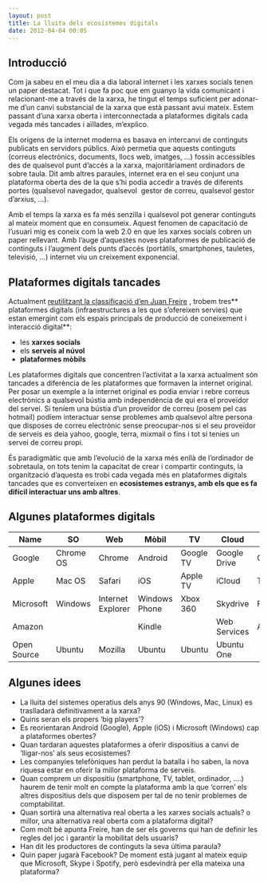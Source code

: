 ```yaml
---
layout: post
title: La lluita dels ecosistemes digitals
date: 2012-04-04 00:05
---
```

## Introducció
Com ja sabeu en el meu dia a dia laboral internet i les xarxes socials tenen un paper destacat. Tot i que fa poc que em guanyo la vida comunicant i relacionant-me a través de la xarxa, he tingut el temps suficient per adonar-me d’un canvi substancial de la xarxa que està passant avui mateix. Estem passant d’una xarxa oberta i interconnectada a plataformes digitals cada vegada més tancades i aïllades, m’explico.

Els orígens de la internet moderna es basava en intercanvi de continguts publicats en servidors públics. Això permetia que aquests continguts (correus electrònics, documents, llocs web, imatges, ...) fossin accessibles des de qualsevol punt d’accés a la xarxa, majoritàriament ordinadors de sobre taula. Dit amb altres paraules, internet era en el seu conjunt una plataforma oberta des de la que s’hi podia accedir a través de diferents portes (qualsevol navegador, qualsevol  gestor de correu, qualsevol gestor d’arxius, …).

Amb el temps la xarxa es fa més senzilla i qualsevol pot generar continguts al mateix moment que en consumeix. Aquest fenomen de capacitació de l’usuari mig es coneix com la web 2.0 en que les xarxes socials cobren un paper rellevant. Amb l’auge d’aquestes noves plataformes de publicació de continguts i l’augment dels punts d’accés (portàtils, smartphones, tauletes, televisió, …) internet viu un creixement exponencial.

## Plataformes digitals tancades
Actualment [reutilitzant la classificació d’en Juan Freire](http://nomada.blogs.com/jfreire/2012/01/plataformas-digitales-emergentes-y-cultura-abierta.html) , trobem tres** plataformes digitals (infraestructures a les que s’ofereixen servies) que estan emergint com els espais principals de producció de coneixement i interacció digital**:

* les **xarxes socials**
* els **serveis al núvol**
* **plataformes mòbils** 

Les plataformes digitals que concentren l’activitat a la xarxa actualment són tancades a diferència de les plataformes que formaven la internet original. Per posar un exemple a la internet original es podia enviar i rebre correus electrònics a qualsevol bústia amb independència de qui era el proveïdor del servei. Si teníem una bústia d’un proveïdor de correu (posem pel cas hotmail) podíem interactuar sense problemes amb qualsevol altre persona que disposes de correu electrònic sense preocupar-nos si el seu proveïdor de serveis es deia yahoo, google, terra, mixmail o fins i tot si tenies un servei de correu propi.

És paradigmàtic que amb l’evolució de la xarxa més enllà de l’ordinador de sobretaula, on tots tenim la capacitat de crear i compartir continguts, la organització d’aquesta es trobi cada vegada més en plataformes digitals tancades que es converteixen en **ecosistemes estranys, amb els que es fa difícil interactuar uns amb altres**.

## Algunes plataformes digitals
<table>
  <thead>
    <tr>
      <th>Name</th>
      <th>SO</th>
      <th>Web</th>
			<th>Mòbil</th>
			<th>TV</th>
			<th>Cloud</th>
			<th>Social</th>
			<th>Store</th>
    </tr>
  </thead>
  <tbody>
    <tr> 
      <td>Google</td>
			<td>Chrome OS</td>
			<td>Chrome</td>
			<td>Android</td>
			<td>Google TV</td>
			<td>Google Drive</td>
			<td>Google +</td>
			<td>Google Play</td>
    </tr>
		<tr>
      <td>Apple</td>
			<td>Mac OS</td>
			<td>Safari</td>
			<td>iOS</td>
			<td>Apple TV</td>
			<td>iCloud</td>
			<td>Twitter?</td>
			<td>iTunes</td>
    </tr>
		<tr>
      <td>Microsoft</td>
			<td>Windows</td>
			<td>Internet Explorer</td>
			<td>Windows Phone</td>
			<td>Xbox 360</td>
			<td>Skydrive</td>
			<td>Facebook</td>
			<td>Windows Marketplace </td>
    </tr>
		<tr>
      <td>Amazon</td>
			<td></td>
			<td></td>
			<td>Kindle</td>
			<td></td>
			<td>Web Services</td>
			<td>Amazon</td>
			<td>Amazon</td>
    </tr>
		<tr>
      <td>Open Source</td>
			<td>Ubuntu</td>
			<td>Mozilla</td>
			<td>Ubuntu</td>
			<td>Ubuntu</td>
			<td>Ubuntu One</td>
			<td></td>
			<td>Softwere Center</td>
    </tr>
  </tbody>
</table>

## Algunes idees
* La lluita del sistemes operatius dels anys 90 (Windows, Mac, Linux) es traslladarà definitivament a la xarxa?  
* Quins seran els propers ‘big players’?  
* Es reorientaran Android (Google), Apple (iOS) i Microsoft (Windows) cap a plataformes obertes?  
* Quan tardaran aquestes plataformes a oferir dispositius a canvi de ‘lligar-nos’ als seus ecosistemes?  
* Les companyies telefòniques han perdut la batalla i ho saben, la nova riquesa estar en oferir la millor plataforma de serveis.  
* Quan comprem un dispositiu (smartphone, TV, tablet, ordinador, ….) haurem de tenir molt en compte la plataforma amb la que ‘corren’ els altres dispositius dels que disposem per tal de no tenir problemes de comptabilitat.  
* Quan sortirà una alternativa real oberta a les xarxes socials actuals? o millor, una alternativa real oberta com a plataforma digital?  
* Com molt bé apunta Freire, han de ser els governs qui han de definir les regles del joc i garantir la mobilitat dels usuaris?  
* Han dit les productores de continguts la seva última paraula?  
* Quin paper jugarà Facebook? De moment està jugant al mateix equip que Microsoft, Skype i Spotify, però esdevindrà per ella mateixa una plataforma?  
